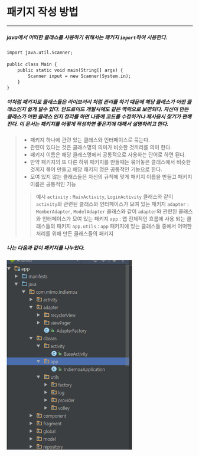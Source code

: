 
# 패키지 작성 방법

----------
##### java에서 어떠한 클래스를 사용하기 위해서는 패키지 `import`하여 사용한다.
```{.java}
import java.util.Scanner;

public class Main { 
	public static void main(String[] args) {
		Scanner input = new Scanner(System.in);
	}
}
```
#####  이처럼 패키지로 클래스들은 라이브러리 처럼 관리를 하기 때문에 해당 클래스가 어떤 클래스인지 쉽게 알수 있다. 안드로이드 개발시에도 같은 맥락으로 보면되다. 자신이 만든 클래스가 어떤 클래스 인지 정리를 하면 나중에 코드를 수정하거나 재사용시 찾기가 편해진다. 이 문서는 패키지를 어떻게 작성하면 좋은지에 대해서 설명하려고 한다.

 > - 패키지 하나에 관련 있는 클래스와 인터페이스로 묶는다.
 > - 관련이 있다는 것은 클래스명의 의미가 비슷한 것끼리를 의미 한다.
 > - 패키지 이름은 해당 클래스명에서 공통적으로 사용하는 단어로 하면 된다.
 > - 만약 패키지의 또 다른 하위 패키지를 만들때는 묶어놓은 클래스에서 비슷한 것끼지 묶어 만들고 해당 패키지 명은 공통적인 기능으로 한다.
 > - 모여 있지 않는 클래스들은 자신의 규칙에 맞게 패키지 이름을 만들고 패키지 이름은 공통적인 기능
 > > 예시 
 >  `activity` : `MainActivity`, `LoginActivity` 클래스와 같이 `activity`와 관련된 클래스와 인터페이스가 모여 있는 패키지
 >  `adapter` : `MemberAdapter`, `ModelAdapter` 클래스와 같이 `adapter`와 관련된 클래스와 인터페이스가 모여 있는 패키지
 >  `app` : 앱 전체적인 흐름에 사용 되는 클래스들의 패키지
 >  `app.utils` : `app` 패키지에 있는 클래스들 중에서 어떠한 처리를 위해 만든 클래스들의 패키지
 
##### 나는 다음과 같이 패키지를 나누었다.
![패키지명](https://github.com/juniair/Android-Development-Tips/blob/master/03_%ED%8C%A8%ED%82%A4%EC%A7%80%20%EA%B4%80%EB%A6%AC%20%EB%B0%A9%EB%B2%95/sceenshot/package.PNG)
